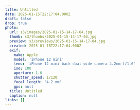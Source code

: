 ```yaml
---
title: Untitled
date: 2025-01-15T22:17:04.000Z
draft: false
drop: true
photo:
  url: s3/images/2025-01-15-14-17-04.jpg
  thumb: s3/thumbs/2025-01-15-14-17-04.jpg
  preview: s3/previews/2025-01-15-14-17-04.jpg
  created: 2025-01-15T22:17:04.000Z
  exif:
    make: Apple
    model: 'iPhone 12 mini'
    lens: 'iPhone 12 mini back dual wide camera 4.2mm f/1.6'
    iso: 100
    aperture: 1.6
    shutter_speed: 1/120
    focal_length: '4.2 mm'
    gps: null
  title: Untitled
  caption: null
links: []
---
```


